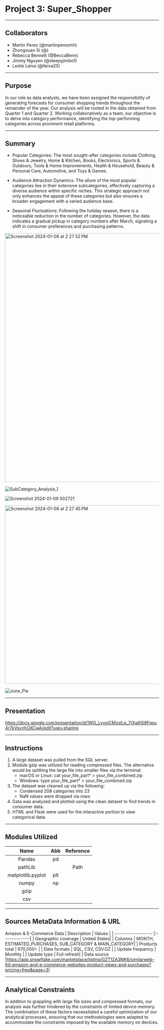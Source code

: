 # Project 3: Super_Shopper

-------------------------------------------------------------------
Collaborators
-------------------------------------------------------------------
 - Martin Perez (@martinperezmh)
 - Zhongxuan Si (@)
 - Rebecca Bennett (@BeccaBenn)
 - Jimmy Nguyen (@sleepyjimbo1)
 - Leslie Leiva (@lleiva25)
   
-------------------------------------------------------------------
Purpose
-------------------------------------------------------------------
In our role as data analysts, we have been assigned the responsibility of generating forecasts for consumer shopping trends throughout the remainder of the year. Our analysis will be rooted in the data obtained from Quarter 1 and Quarter 2. Working collaboratively as a team, our objective is to delve into category performance, identifying the top-performing categories across prominent retail platforms.

-------------------------------------------------------------------
Summary
-------------------------------------------------------------------
- Popular Categories: The most sought-after categories include Clothing, Shoes & Jewelry, Home & Kitchen, Books, Electronics, Sports & Outdoors, Tools & Home Improvements, Health & Household, Beauty & Personal Care, Automotive, and Toys & Games.
  
- Audience Attraction Dynamics: The allure of the most popular categories lies in their extensive subcategories, effectively capturing a diverse audience within specific niches. This strategic approach not only enhances the appeal of these categories but also ensures a broader engagement with a varied audience base.

- Seasonal Fluctuations: Following the holiday season, there is a noticeable reduction in the number of categories. However, the data indicates a gradual pickup in category numbers after March, signaling a shift in consumer preferences and purchasing patterns.
  
<img width="813" alt="Screenshot 2024-01-08 at 2 27 52 PM" src="https://github.com/BeccaBenn/Super_Shopper/assets/140974405/628da0f2-1eff-4fca-8320-93ff444eedd0">

![SubCategory_Analysis_1](https://github.com/BeccaBenn/Super_Shopper/assets/140974405/0308ce4c-59b1-470b-9bcc-69f742cde3f4)

![Screenshot 2024-01-09 002721](https://github.com/BeccaBenn/Super_Shopper/assets/140974405/760260d7-387f-48a1-8ad6-48d8b7d05eac)

<img width="583" alt="Screenshot 2024-01-08 at 2 27 45 PM" src="https://github.com/BeccaBenn/Super_Shopper/assets/140974405/4983b3b5-5ba1-4dce-86dd-37e7fcc839f5">

![June_Pie](https://github.com/BeccaBenn/Super_Shopper/assets/140974405/c73cc992-65f6-4572-b249-1c5f695d633c)


-------------------------------------------------------------------
Presentation
-------------------------------------------------------------------
https://docs.google.com/presentation/d/1WG_LyvoiCMzsILe_7j3ja6Sl8Fqsu4r7kVsvnhOXCwA/edit?usp=sharing

-------------------------------------------------------------------
Instructions
-------------------------------------------------------------------
1. A large dataset was pulled from the SQL server.
2. Module gzip was utilized for reading compressed files. The alternative would be splitting the large file into smaller files via the terminal:
   	- macOS or Linux: cat your_file_part* > your_file_combined.zip
   	- Windows: type your_file_part* > your_file_combined.zip
3. The dataset was cleaned up via the following:
   	- Condensed 208 categories into 23
   	- NaN values were dropped via rows
4. Data was analyzed and plotted using the clean dataset to find trends in consumer data.
5. HTML and Flask were used for the interactive portion to view categorical data.

-------------------------------------------------------------------
Modules Utilized
-------------------------------------------------------------------
| Name |  Abb    | Reference |
| :---:   | :---: | :---: |
| Pandas | pd  | |
| pathLib | | Path   |
| matplotlib.pyplot | plt   | |
| numpy | np  ||
| gzip |  ||
| csv |   | |
-------------------------------------------------------------------
Sources MetaData Information & URL
-------------------------------------------------------------------
Amazon & E-Commerce Data
| Description        | Values          |
| :------------------: |:-------------:| 
| Geographic coverage | United States|
| Columns | MONTH, ESTIMATED_PURCHASES, SUB_CATEGORY & MAIN_CATEGORY|
| Products total | 670,000+ |
| Data formats | SQL, CSV, CSV.GZ |
| Update frequency | Monthly |
| Update type | Full refresh|
| Data source |https://app.snowflake.com/marketplace/listing/GZT1ZA3NK6/similarweb-ltd-amazon-and-e-commerce-websites-product-views-and-purchases?pricing=free&page=3|

-------------------------------------------------------------------
Analytical Constraints
-------------------------------------------------------------------
In addition to grappling with large file sizes and compressed formats, our analysis was further hindered by the constraints of limited device memory. The combination of these factors necessitated a careful optimization of our analytical processes, ensuring that our methodologies were adapted to accommodate the constraints imposed by the available memory on devices.
	
	
	
	
	
